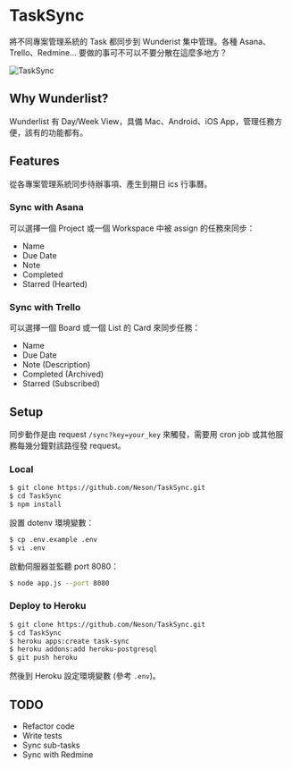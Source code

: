 # TaskSync

將不同專案管理系統的 Task 都同步到 Wunderist 集中管理。各種 Asana、Trello、Redmine... 要做的事可不可以不要分散在這麼多地方？

![TaskSync](https://i.imgur.com/geTEy2v.jpg)
<!-- 我只是想在同一個地方看到今天該做的事 -->


## Why Wunderlist?

Wunderlist 有 Day/Week View，具備 Mac、Android、iOS App，管理任務方便，該有的功能都有。


## Features

從各專案管理系統同步待辦事項、產生到期日 ics 行事曆。

### Sync with Asana

可以選擇一個 Project 或一個 Workspace 中被 assign 的任務來同步：

- Name
- Due Date
- Note
- Completed
- Starred (Hearted)

### Sync with Trello

可以選擇一個 Board 或一個 List 的 Card 來同步任務：

- Name
- Due Date
- Note (Description)
- Completed (Archived)
- Starred (Subscribed)


## Setup

同步動作是由 request `/sync?key=your_key` 來觸發，需要用 cron job 或其他服務每幾分鐘對該路徑發 request。

### Local

```bash
$ git clone https://github.com/Neson/TaskSync.git
$ cd TaskSync
$ npm install
```

設置 dotenv 環境變數：

```bash
$ cp .env.example .env
$ vi .env
```

啟動伺服器並監聽 port 8080：

```bash
$ node app.js --port 8080
```

### Deploy to Heroku

```bash
$ git clone https://github.com/Neson/TaskSync.git
$ cd TaskSync
$ heroku apps:create task-sync
$ heroku addons:add heroku-postgresql
$ git push heroku
```

然後到 Heroku 設定環境變數 (參考 `.env`)。


## TODO

- Refactor code
- Write tests
- Sync sub-tasks
- Sync with Redmine
